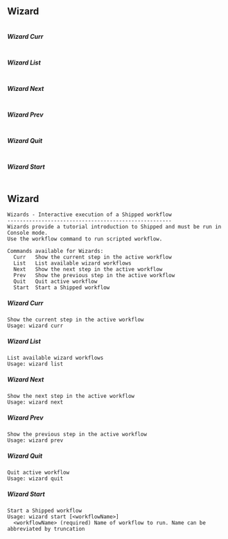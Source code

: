 ## Wizard
```
```
##### Wizard Curr
```
```
##### Wizard List
```
```
##### Wizard Next
```
```
##### Wizard Prev
```
```
##### Wizard Quit
```
```
##### Wizard Start
```
```
## Wizard
```
Wizards - Interactive execution of a Shipped workflow
-----------------------------------------------------
Wizards provide a tutorial introduction to Shipped and must be run in Console mode.
Use the workflow command to run scripted workflow.

Commands available for Wizards:
  Curr   Show the current step in the active workflow
  List   List available wizard workflows
  Next   Show the next step in the active workflow
  Prev   Show the previous step in the active workflow
  Quit   Quit active workflow
  Start  Start a Shipped workflow
```
##### Wizard Curr
```
Show the current step in the active workflow
Usage: wizard curr
```
##### Wizard List
```
List available wizard workflows
Usage: wizard list
```
##### Wizard Next
```
Show the next step in the active workflow
Usage: wizard next
```
##### Wizard Prev
```
Show the previous step in the active workflow
Usage: wizard prev
```
##### Wizard Quit
```
Quit active workflow
Usage: wizard quit
```
##### Wizard Start
```
Start a Shipped workflow
Usage: wizard start [<workflowName>]
  <workflowName> (required) Name of workflow to run. Name can be abbreviated by truncation
```
